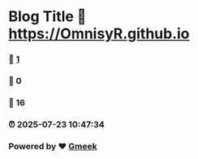 # Blog Title :link: https://OmnisyR.github.io 
### :page_facing_up: [1](https://OmnisyR.github.io/tag.html) 
### :speech_balloon: 0 
### :hibiscus: 16 
### :alarm_clock: 2025-07-23 10:47:34 
### Powered by :heart: [Gmeek](https://github.com/Meekdai/Gmeek)
